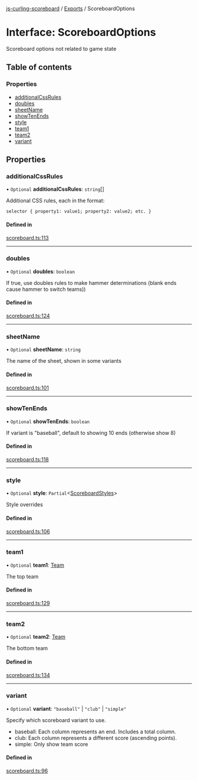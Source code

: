 [js-curling-scoreboard](../README.md) / [Exports](../modules.md) / ScoreboardOptions

# Interface: ScoreboardOptions

Scoreboard options not related to game state

## Table of contents

### Properties

- [additionalCssRules](scoreboardoptions.md#additionalcssrules)
- [doubles](scoreboardoptions.md#doubles)
- [sheetName](scoreboardoptions.md#sheetname)
- [showTenEnds](scoreboardoptions.md#showtenends)
- [style](scoreboardoptions.md#style)
- [team1](scoreboardoptions.md#team1)
- [team2](scoreboardoptions.md#team2)
- [variant](scoreboardoptions.md#variant)

## Properties

### additionalCssRules

• `Optional` **additionalCssRules**: `string`[]

Additional CSS rules, each in the format:

`selector { property1: value1; property2: value2; etc. }`

#### Defined in

[scoreboard.ts:113](https://github.com/trianglecurling/js-curling-scoreboard/blob/52ea993/scoreboard.ts#L113)

___

### doubles

• `Optional` **doubles**: `boolean`

If true, use doubles rules to make hammer determinations (blank ends
cause hammer to switch teams))

#### Defined in

[scoreboard.ts:124](https://github.com/trianglecurling/js-curling-scoreboard/blob/52ea993/scoreboard.ts#L124)

___

### sheetName

• `Optional` **sheetName**: `string`

The name of the sheet, shown in some variants

#### Defined in

[scoreboard.ts:101](https://github.com/trianglecurling/js-curling-scoreboard/blob/52ea993/scoreboard.ts#L101)

___

### showTenEnds

• `Optional` **showTenEnds**: `boolean`

If variant is "baseball", default to showing 10 ends (otherwise show 8)

#### Defined in

[scoreboard.ts:118](https://github.com/trianglecurling/js-curling-scoreboard/blob/52ea993/scoreboard.ts#L118)

___

### style

• `Optional` **style**: `Partial`<[ScoreboardStyles](scoreboardstyles.md)\>

Style overrides

#### Defined in

[scoreboard.ts:106](https://github.com/trianglecurling/js-curling-scoreboard/blob/52ea993/scoreboard.ts#L106)

___

### team1

• `Optional` **team1**: [Team](team.md)

The top team

#### Defined in

[scoreboard.ts:129](https://github.com/trianglecurling/js-curling-scoreboard/blob/52ea993/scoreboard.ts#L129)

___

### team2

• `Optional` **team2**: [Team](team.md)

The bottom team

#### Defined in

[scoreboard.ts:134](https://github.com/trianglecurling/js-curling-scoreboard/blob/52ea993/scoreboard.ts#L134)

___

### variant

• `Optional` **variant**: ``"baseball"`` \| ``"club"`` \| ``"simple"``

Specify which scoreboard variant to use.

- baseball: Each column represents an end. Includes a total column.
- club: Each column represents a different score (ascending points).
- simple: Only show team score

#### Defined in

[scoreboard.ts:96](https://github.com/trianglecurling/js-curling-scoreboard/blob/52ea993/scoreboard.ts#L96)
